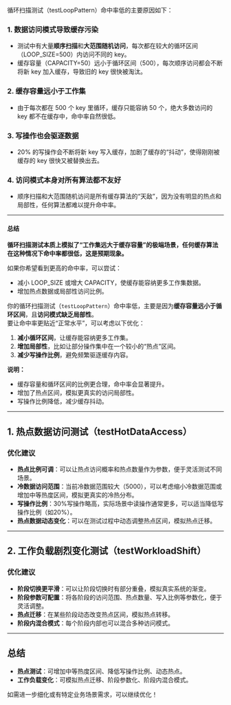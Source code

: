 循环扫描测试（testLoopPattern）命中率低的主要原因如下：

### 1. **数据访问模式导致缓存污染**
- 测试中有大量**顺序扫描**和**大范围随机访问**，每次都在较大的循环区间（LOOP_SIZE=500）内访问不同的 key。
- 缓存容量（CAPACITY=50）远小于循环区间（500），每次顺序访问都会不断将新 key 加入缓存，导致旧的 key 很快被淘汰。

### 2. **缓存容量远小于工作集**
- 由于每次都在 500 个 key 里循环，缓存只能容纳 50 个，绝大多数访问的 key 都不在缓存中，命中率自然很低。

### 3. **写操作也会驱逐数据**
- 20% 的写操作会不断将新 key 写入缓存，加剧了缓存的“抖动”，使得刚刚被缓存的 key 很快又被替换出去。

### 4. **访问模式本身对所有算法都不友好**
- 顺序扫描和大范围随机访问是所有缓存算法的“天敌”，因为没有明显的热点和局部性，任何算法都难以提升命中率。

---

#### 总结
**循环扫描测试本质上模拟了“工作集远大于缓存容量”的极端场景，任何缓存算法在这种情况下命中率都很低，这是预期现象。**

如果你希望看到更高的命中率，可以尝试：
- 减小 LOOP_SIZE 或增大 CAPACITY，使缓存能容纳更多工作集数据。
- 增加热点数据或局部性访问比例。



你的循环扫描测试（`testLoopPattern`）命中率低，主要是因为**缓存容量远小于循环区间**，且**访问模式缺乏局部性**。  
要让命中率更贴近“正常水平”，可以考虑以下优化：

1. **减小循环区间**，让缓存能容纳更多工作集。
2. **增加局部性**，比如让部分操作集中在一个较小的“热点”区间。
3. **减少写操作比例**，避免频繁驱逐缓存内容。


**说明：**
- 缓存容量和循环区间的比例更合理，命中率会显著提升。
- 增加了热点区间，模拟更真实的访问局部性。
- 写操作比例降低，减少缓存抖动。


---

## 1. 热点数据访问测试（testHotDataAccess）

### 优化建议

- **热点比例可调**：可以让热点访问概率和热点数量作为参数，便于灵活测试不同场景。
- **冷数据访问范围**：当前冷数据范围较大（5000），可以考虑缩小冷数据范围或增加中等热度区间，模拟更真实的冷热分布。
- **写操作比例**：30%写操作略高，实际场景中读操作通常更多，可以适当降低写操作比例（如20%）。
- **热点数据动态变化**：可以在测试过程中动态调整热点区间，模拟热点迁移。


---

## 2. 工作负载剧烈变化测试（testWorkloadShift）

### 优化建议

- **阶段切换更平滑**：可以让阶段切换时有部分重叠，模拟真实系统的渐变。
- **阶段参数可配置**：将各阶段的访问范围、热点数量、写入比例等参数化，便于灵活调整。
- **热点迁移**：在某些阶段动态改变热点区间，模拟热点转移。
- **阶段内混合模式**：每个阶段内部也可以混合多种访问模式。


---

## 总结

- **热点测试**：可增加中等热度区间、降低写操作比例、动态热点。
- **工作负载变化**：可模拟热点迁移、阶段参数化、阶段内混合模式。

如需进一步细化或有特定业务场景需求，可以继续优化！